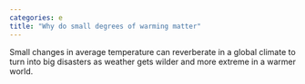 ```yaml
---
categories: e
title: "Why do small degrees of warming matter"
---
```

Small changes in average temperature can reverberate in a global climate to turn into big disasters as weather gets wilder and more extreme in a warmer world.